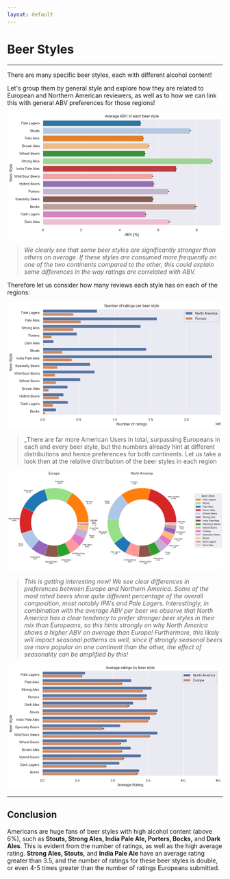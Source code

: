```yaml
---
layout: default
---
```


# Beer Styles

---

There are many specific beer styles, each with different alcohol content!

Let's group them by general style and explore how they are related to European and Northern American reviewers, as well as to how we can link this with general ABV preferences for those regions!

![ABV by Beer Style](./plots/style_abv.png)

> _We clearly see that some beer styles are significantly stronger than others on average. If these styles are consumed more frequently on one of the two continents compared to the other, this could explain some differences in the way ratings are correlated with ABV._

Therefore let us consider how many reviews each style has on each of the regions:

![Count by Beer Style](./plots/style_count.png)

> _There are far more American Users in total, surpassing Europeans in each and every beer style, but the numbers already hint at different distributions and hence preferences for both continents. Let us take a look then at the relative distribution of the beer styles in each region

![Average ABV](./plots/pie_chart.png)

> _This is getting interesting now! We see clear differences in preferences between Europe and Northern America. Some of the most rated beers show quite different percentage of the overall composition, most notably IPA's and Pale Lagers. Interestingly, in combination with the average ABV per beer we observe that North America has a clear tendency to prefer stronger beer styles in their mix than Europeans, so this hints strongly on why North America shows a higher ABV on average than Europe! Furthermore, this likely will impact seasonal patterns as well, since if strongly seasonal beers are more popular on one continent than the other, the effect of seasonality can be amplified by this!_ 

![Rating by Beer Style](./plots/style_rating.png)

---

## Conclusion

Americans are huge fans of beer styles with high alcohol content (above 6%), such as **Stouts, Strong Ales, India Pale Ale, Porters, Bocks,** and **Dark Ales**. This is evident from the number of ratings, as well as the high average rating. **Strong Ales, Stouts,** and **India Pale Ale** have an average rating greater than 3.5, and the number of ratings for these beer styles is double, or even 4-5 times greater than the number of ratings Europeans submitted.
